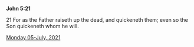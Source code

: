 **John 5:21**

21 For as the Father raiseth up the dead, and quickeneth them; even so the Son quickeneth whom he will.

[Monday 05-July, 2021](https://t.me/s/daily_scripture)
